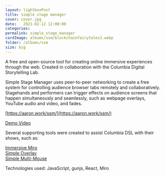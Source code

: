 ```yaml
---
layout: lightboxPost
title: simple stage manager
cover: cover.jpg
date:   2021-02-12 12:00:00
categories: 
permalink: simple_stage_manager
cardImage: albums/ssm/blockchainfairytales2.webp
folder: /albums/ssm
size: big
---
```


A free and open-source tool for creating online immersive experiences through the web. Created in collaboration with the Columbia Digital Storytelling Lab.

<!--more-->

Simple Stage Manager uses peer-to-peer networking to create a free system for controlling audience browser tabs remotely and collaboratively. Stagehands and performers can trigger effects on audience screens that happen simultaneously and seamlessly, such as webpage overlays, YouTube audio and video, and fades.

[https://aaron.work/ssm/](https://aaron.work/ssm/)

[Demo Video](https://photos.app.goo.gl/By6keHSnnPF7bnDi8)

Several supporting tools were created to assist Columbia DSL with their shows, such as:

[Immersive Miro](https://github.com/aaronsantiago/immersive_miro)  
[Simple Overlay](https://github.com/aaronsantiago/simple-overlay)  
[Simple Multi-Mouse](https://github.com/aaronsantiago/simple_multi_mouse)  

Technologies used: JavaScript, gunjs, React, Miro
